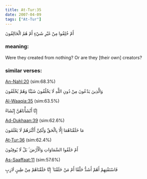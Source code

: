 ```yaml
---
title: At-Tur:35
date: 2007-04-09
tags: ["At-Tur"]
---
```

أَمْ خُلِقُوا مِنْ غَيْرِ شَيْءٍ أَمْ هُمُ الْخَالِقُونَ
### meaning: 
Were they created from nothing? Or are they [their own] creators?
### similar verses: 

[An-Nahl:20](/16/20) (sim:68.3%)

وَالَّذِينَ يَدْعُونَ مِنْ دُونِ اللَّهِ لَا يَخْلُقُونَ شَيْئًا وَهُمْ يُخْلَقُونَ

[Al-Waaqia:35](/56/35) (sim:63.5%)

إِنَّا أَنْشَأْنَاهُنَّ إِنْشَاءً

[Ad-Dukhaan:39](/44/39) (sim:62.6%)

مَا خَلَقْنَاهُمَا إِلَّا بِالْحَقِّ وَلَٰكِنَّ أَكْثَرَهُمْ لَا يَعْلَمُونَ

[At-Tur:36](/52/36) (sim:62.4%)

أَمْ خَلَقُوا السَّمَاوَاتِ وَالْأَرْضَ ۚ بَلْ لَا يُوقِنُونَ

[As-Saaffaat:11](/37/11) (sim:57.6%)

فَاسْتَفْتِهِمْ أَهُمْ أَشَدُّ خَلْقًا أَمْ مَنْ خَلَقْنَا ۚ إِنَّا خَلَقْنَاهُمْ مِنْ طِينٍ لَازِبٍ
